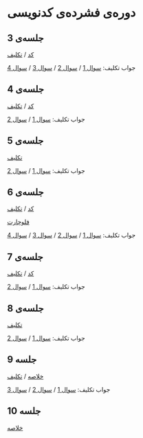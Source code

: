 # دوره‌ی فشرده‌ی کدنویسی

## جلسه‌ی 3

[کد](session%203/session3.js) / [تکلیف](session%203/session3_homework.md)

جواب تکلیف: [سوال 1](session%203/homework_1.js) / [سوال 2](session%203/homework_2.js) / [سوال 3](session%203/homework_3.js) / [سوال 4](session%203/homework_4.js)

## جلسه‌ی 4

[کد](session%204/session4.js) / [تکلیف](session%204/session4_homework.md)

جواب تکلیف: [سوال 1](session%204/homework_1.js) / [سوال 2](session%204/homework_2.js)

## جلسه‌ی 5

[تکلیف](session%205/session5_homework.md)

جواب تکلیف: [سوال 1](session%205/homework_1.js) / [سوال 2](session%205/homework_2.js)

## جلسه‌ی 6

[کد](session%206/session6.js) / [تکلیف](session%206/session6_homework.md)

[فلوچارت](session%206/flowchart.md)

جواب تکلیف: [سوال 1](session%206/homework_1.js) / [سوال 2](session%206/homework_2.md) / [سوال 3](session%206/homework_3.js) / [سوال 4](session%206/homework_4.js)

## جلسه‌ی 7

[کد](session%207/session7.js) / [تکلیف](session%207/session7_homework.md)

جواب تکلیف: [سوال 1](session%207/homework_1.js) / [سوال 2](session%207/homework_2.js)

## جلسه‌ی 8

[تکلیف](session%208/session8_homework.md)

جواب تکلیف: [سوال 1](session%208/homework_1.js) / [سوال 2](session%208/homework_2.js)

## جلسه 9

[خلاصه](session%209/summary.md) / [تکلیف](session%209/session9_homework.md)

جواب تکلیف: [سوال 1](session%209/homework_1.js) / [سوال 2](session%209/homework_2.js) / [سوال 3](session%209/homework_3.js)

## جلسه 10

[خلاصه](session%2010/summary.md)